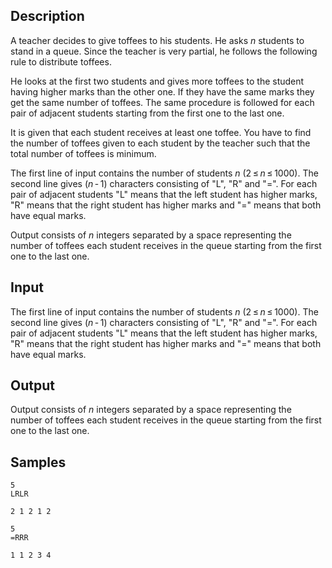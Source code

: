 ## Description

<div><p>A teacher decides to give toffees to his students. He asks <span class="tex-span"><i>n</i></span> students to stand in a queue. Since the teacher is very partial, he follows the following rule to distribute toffees.</p><p>He looks at the first two students and gives more toffees to the student having higher marks than the other one. If they have the same marks they get the same number of toffees. The same procedure is followed for each pair of adjacent students starting from the first one to the last one.</p><p>It is given that each student receives at least one toffee. You have to find the number of toffees given to each student by the teacher such that the total number of toffees is minimum.</p></div><div class="input-specification"><p>The first line of input contains the number of students <span class="tex-span"><i>n</i></span> (<span class="tex-span">2 ≤ <i>n</i> ≤ 1000</span>). The second line gives (<span class="tex-span"><i>n</i> - 1</span>) characters consisting of "<span class="tex-font-style-tt">L</span>", "<span class="tex-font-style-tt">R</span>" and "<span class="tex-font-style-tt">=</span>". For each pair of adjacent students "<span class="tex-font-style-tt">L</span>" means that the left student has higher marks, "<span class="tex-font-style-tt">R</span>" means that the right student has higher marks and "<span class="tex-font-style-tt">=</span>" means that both have equal marks. </p></div><div class="output-specification"><p>Output consists of <span class="tex-span"><i>n</i></span> integers separated by a space representing the number of toffees each student receives in the queue starting from the first one to the last one.</p></div>


## Input

<p>The first line of input contains the number of students <span class="tex-span"><i>n</i></span> (<span class="tex-span">2 ≤ <i>n</i> ≤ 1000</span>). The second line gives (<span class="tex-span"><i>n</i> - 1</span>) characters consisting of "<span class="tex-font-style-tt">L</span>", "<span class="tex-font-style-tt">R</span>" and "<span class="tex-font-style-tt">=</span>". For each pair of adjacent students "<span class="tex-font-style-tt">L</span>" means that the left student has higher marks, "<span class="tex-font-style-tt">R</span>" means that the right student has higher marks and "<span class="tex-font-style-tt">=</span>" means that both have equal marks. </p>


## Output

<p>Output consists of <span class="tex-span"><i>n</i></span> integers separated by a space representing the number of toffees each student receives in the queue starting from the first one to the last one.</p>


## Samples

```input1
5
LRLR

```

```output1
2 1 2 1 2

```






```input2
5
=RRR

```

```output2
1 1 2 3 4

```



